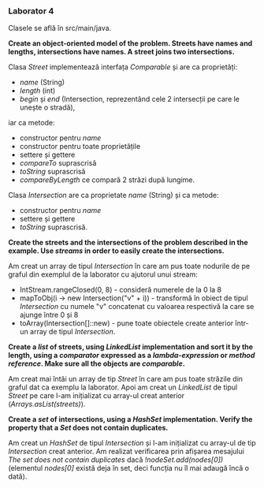 ### Laborator 4

Clasele se află în src/main/java.

**Create an object-oriented model of the problem. Streets have names and lengths, intersections have names. A street joins two intersections.**

Clasa *Street* implementează interfața *Comparable* și are ca proprietăți:
+ *name* (String)
+ *length* (int)
+ *begin* și *end* (Intersection, reprezentând cele 2 intersecții pe care le unește o stradă),

iar ca metode:
+ constructor pentru *name*
+ constructor pentru toate proprietățile
+ settere și gettere
+ *compareTo* suprascrisă
+ *toString* suprascrisă
+ *compareByLength* ce compară 2 străzi după lungime.

Clasa *Intersection* are ca proprietate *name* (String) și ca metode:
+ constructor pentru *name*
+ settere și gettere
+ *toString* suprascrisă.

**Create the streets and the intersections of the problem described in the example. Use *streams* in order to easily create the intersections.**

Am creat un array de tipul *Intersection* în care am pus toate nodurile de pe graful din exemplul de la laborator cu ajutorul unui stream:
+ IntStream.rangeClosed(0, 8) - consideră numerele de la 0 la 8
+ mapToObj(i -> new Intersection("v" + i)) - transformă în obiect de tipul *Intersection* cu numele "v" concatenat cu valoarea respectivă la care se ajunge între 0 și 8
+ toArray(Intersection[]::new) - pune toate obiectele create anterior într-un array de tipul *Intersection*.

**Create a *list* of streets, using *LinkedList* implementation and sort it by the length, using a *comparator* expressed as a *lambda-expression* or *method reference*. Make sure all the objects are *comparable*.**

Am creat mai întâi un array de tip *Street* în care am pus toate străzile din graful dat ca exemplu la laborator. Apoi am creat un *LinkedList* de tipul *Street* pe care l-am inițializat cu array-ul creat anterior (*Arrays.asList(streets)*).

**Create a *set* of intersections, using a *HashSet* implementation. Verify the property that a *Set* does not contain duplicates.**

Am creat un *HashSet* de tipul *Intersection* și l-am inițializat cu array-ul de tip *Intersection* creat anterior. Am realizat verificarea prin afișarea mesajului *The set does not contain duplicates* dacă *!nodeSet.add(nodes[0])* (elementul *nodes[0]* există deja în set, deci funcția nu îl mai adaugă încă o dată).
